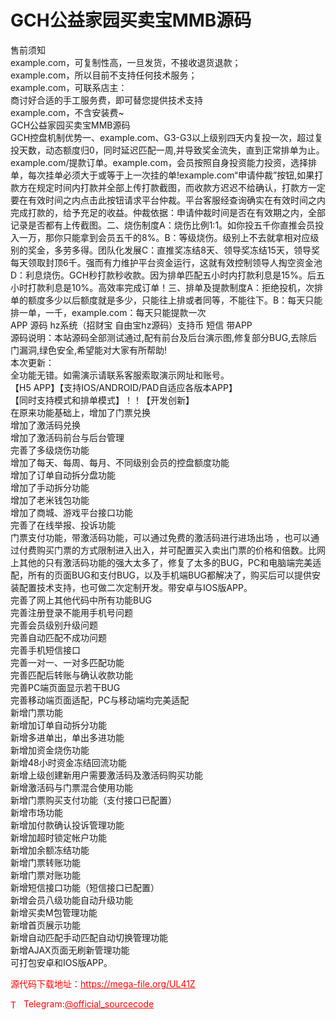 # GCH公益家园买卖宝MMB源码

售前须知<br>example.com，可复制性高，一旦发货，不接收退货退款；<br>example.com，所以目前不支持任何技术服务；<br>example.com，可联系店主：<br>商讨好合适的手工服务费，即可替您提供技术支持<br>example.com，不含安装费~<br>GCH公益家园买卖宝MMB源码<br>GCH控盘机制优势一、example.com、G3-G3以上级别四天内复投一次，超过复投天数，动态额度归0，同时延迟匹配一周,并导致奖金流失，直到正常排单为止。example.com/提款订单。example.com，会员按照自身投资能力投资，选择排单，每次挂单必须大于或等于上一次挂的单!example.com“申请仲裁”按钮,如果打款方在规定时间内打款并全部上传打款截图，而收款方迟迟不给确认，打款方一定要在有效时间之内点击此按钮请求平台仲裁。平台客服经查询确实在有效时间之内完成打款的，给予充足的收益。仲裁依据：申请仲裁时间是否在有效期之内，全部记录是否都有上传截图。二、烧伤制度A：烧伤比例1:1。如你投五千你直推会员投入一万，那你只能拿到会员五千的8%。B：等级烧伤。级别上不去就拿相对应级别的奖金，多劳多得。团队化发展C：直推奖冻结8天、领导奖冻结15天，领导奖每天领取封顶6千。强而有力维护平台资金运行，这就有效控制领导人掏空资金池D：利息烧伤。GCH秒打款秒收款。因为排单匹配五小时内打款利息是15%。后五小时打款利息是10%。高效率完成订单！三、排单及提款制度A：拒绝投机，次排单的额度多少以后额度就是多少，只能往上排或者同等，不能往下。B：每天只能排一单，一千，example.com：每天只能提款一次<br>APP 源码 hz系统（招财宝 自由宝hz源码）支持币 短信 带APP<br>源码说明：本站源码全部测试通过,配有前台及后台演示图,修复部分BUG,去除后门漏洞,绿色安全,希望能对大家有所帮助!<br>本次更新：<br>全功能无错。如需演示请联系客服索取演示网址和账号。<br>【H5 APP】【支持IOS/ANDROID/PAD自适应各版本APP】<br>【同时支持模式和排单模式】！！【开发创新】<br>在原来功能基础上，增加了门票兑换<br>增加了激活码兑换<br>增加了激活码前台与后台管理<br>完善了多级烧伤功能<br>增加了每天、每周、每月、不同级别会员的控盘额度功能<br>增加了订单自动拆分盘功能<br>增加了手动拆分功能<br>增加了老米钱包功能<br>增加了商城、游戏平台接口功能<br>完善了在线举报、投诉功能<br>门票支付功能，带激活码功能，可以通过免费的激活码进行进场出场 ，也可以通过付费购买门票的方式限制进入出入，并可配置买入卖出门票的价格和倍数。比网上其他的只有激活码功能的强大太多了，修复了太多的BUG，PC和电脑端完美适配，所有的页面BUG和支付BUG，以及手机端BUG都解决了，购买后可以提供安装配置技术支持，也可做二次定制开发。带安卓与IOS版APP。<br>完善了网上其他代码中所有功能BUG<br>完善注册登录不能用手机号问题<br>完善会员级别升级问题<br>完善自动匹配不成功问题<br>完善手机短信接口<br>完善一对一、一对多匹配功能<br>完善匹配后转账与确认收款功能<br>完善PC端页面显示若干BUG<br>完善移动端页面适配，PC与移动端均完美适配<br>新增门票功能<br>新增加订单自动拆分功能<br>新增多进单出，单出多进功能<br>新增加资金烧伤功能<br>新增48小时资金冻结回流功能<br>新增上级创建新用户需要激活码及激活码购买功能<br>新增激活码与门票混合使用功能<br>新增门票购买支付功能（支付接口已配置）<br>新增市场功能<br>新增加付款确认投诉管理功能<br>新增加超时锁定帐户功能<br>新增加余额冻结功能<br>新增门票转账功能<br>新增门票对账功能<br>新增短信接口功能（短信接口已配置）<br>新增会员八级功能自动升级功能<br>新增买卖M包管理功能<br>新增首页展示功能<br>新增自动匹配手动匹配自动切换管理功能<br>新增AJAX页面无刷新管理功能<br>可打包安卓和IOS版APP。<br>


<p style="color: red;">源代码下载地址：<a href="https://mega-file.org/UL41Z" style="color: red;">https://mega-file.org/UL41Z</a></p><p style="color: red;"><img src="https://cdn-icons-png.flaticon.com/512/2111/2111646.png" alt="Telegram Icon" style="width: 16px; vertical-align: middle; margin-right: 5px;">Telegram:<a href="https://t.me/official_sourcecode" style="color: red;">@official_sourcecode</a></p>